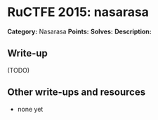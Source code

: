 # RuCTFE 2015: nasarasa

**Category:** Nasarasa
**Points:** 
**Solves:** 
**Description:**



## Write-up

(TODO)

## Other write-ups and resources

* none yet
